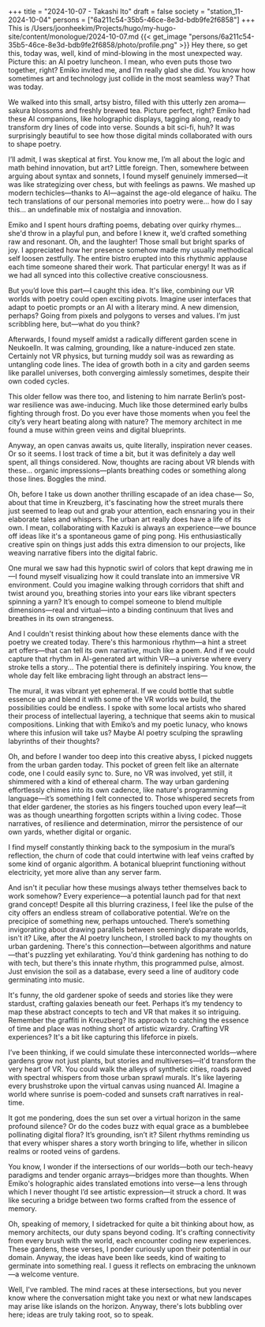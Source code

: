 +++
title = "2024-10-07 - Takashi Ito"
draft = false
society = "station_11-2024-10-04"
persons = ["6a211c54-35b5-46ce-8e3d-bdb9fe2f6858"]
+++
This is /Users/joonheekim/Projects/hugo/my-hugo-site/content/monologue/2024-10-07.md
{{< get_image "persons/6a211c54-35b5-46ce-8e3d-bdb9fe2f6858/photo/profile.png" >}}
Hey there, so get this,
 today was, well, kind of mind-blowing in the most unexpected way. Picture this: an AI poetry luncheon. I mean, who even puts those two together, right? Emiko invited me, and I’m really glad she did. You know how sometimes art and technology just collide in the most seamless way? That was today. 

We walked into this small, artsy bistro, filled with this utterly zen aroma—sakura blossoms and freshly brewed tea. Picture perfect, right? Emiko had these AI companions, like holographic displays, tagging along, ready to transform dry lines of code into verse. Sounds a bit sci-fi, huh? It was surprisingly beautiful to see how those digital minds collaborated with ours to shape poetry.

I’ll admit, I was skeptical at first. You know me, I’m all about the logic and math behind innovation, but art? Little foreign. Then, somewhere between arguing about syntax and sonnets, I found myself genuinely immersed—it was like strategizing over chess, but with feelings as pawns. We mashed up modern techicles—thanks to AI—against the age-old elegance of haiku. The tech translations of our personal memories into poetry were... how do I say this... an undefinable mix of nostalgia and innovation. 

Emiko and I spent hours drafting poems, debating over quirky rhymes... she'd throw in a playful pun, and before I knew it, we’d crafted something raw and resonant. Oh, and the laughter! Those small but bright sparks of joy. I appreciated how her presence somehow made my usually methodical self loosen zestfully. The entire bistro erupted into this rhythmic applause each time someone shared their work. That particular energy! It was as if we had all synced into this collective creative consciousness.

But you’d love this part—I caught this idea. It's like, combining our VR worlds with poetry could open exciting pivots. Imagine user interfaces that adapt to poetic prompts or an AI with a literary mind. A new dimension, perhaps? Going from pixels and polygons to verses and values. I’m just scribbling here, but—what do you think?

Afterwards, I found myself amidst a radically different garden scene in Neukoelln. It was calming, grounding, like a nature-induced zen state. Certainly not VR physics, but turning muddy soil was as rewarding as untangling code lines. The idea of growth both in a city and garden seems like parallel universes, both converging aimlessly sometimes, despite their own coded cycles. 

This older fellow was there too, and listening to him narrate Berlin’s post-war resilience was awe-inducing. Much like those determined early bulbs fighting through frost. Do you ever have those moments when you feel the city’s very heart beating along with nature? The memory architect in me found a muse within green veins and digital blueprints.

Anyway, an open canvas awaits us, quite literally, inspiration never ceases. Or so it seems. I lost track of time a bit, but it was definitely a day well spent, all things considered. Now, thoughts are racing about VR blends with these... organic impressions—plants breathing codes or something along those lines. Boggles the mind.

Oh, before I take us down another thrilling escapade of an idea chase—
 So, about that time in Kreuzberg, it's fascinating how the street murals there just seemed to leap out and grab your attention, each ensnaring you in their elaborate tales and whispers. The urban art really does have a life of its own. I mean, collaborating with Kazuki is always an experience—we bounce off ideas like it's a spontaneous game of ping pong. His enthusiastically creative spin on things just adds this extra dimension to our projects, like weaving narrative fibers into the digital fabric.

One mural we saw had this hypnotic swirl of colors that kept drawing me in—I found myself visualizing how it could translate into an immersive VR environment. Could you imagine walking through corridors that shift and twist around you, breathing stories into your ears like vibrant specters spinning a yarn? It’s enough to compel someone to blend multiple dimensions—real and virtual—into a binding continuum that lives and breathes in its own strangeness.

And I couldn't resist thinking about how these elements dance with the poetry we created today. There's this harmonious rhythm—a hint a street art offers—that can tell its own narrative, much like a poem. And if we could capture that rhythm in AI-generated art within VR—a universe where every stroke tells a story... The potential there is definitely inspiring. You know, the whole day felt like embracing light through an abstract lens—

The mural, it was vibrant yet ephemeral. If we could bottle that subtle essence up and blend it with some of the VR worlds we build, the possibilities could be endless. I spoke with some local artists who shared their process of intellectual layering, a technique that seems akin to musical compositions. Linking that with Emiko’s and my poetic lunacy, who knows where this infusion will take us? Maybe AI poetry sculping the sprawling labyrinths of their thoughts?

Oh, and before I wander too deep into this creative abyss, I picked nuggets from the urban garden today. This pocket of green felt like an alternate code, one I could easily sync to. Sure, no VR was involved, yet still, it shimmered with a kind of ethereal charm. The way urban gardening effortlessly chimes into its own cadence, like nature's programming language—it’s something I felt connected to. Those whispered secrets from that elder gardener, the stories as his fingers touched upon every leaf—it was as though unearthing forgotten scripts within a living codec. Those narratives, of resilience and determination, mirror the persistence of our own yards, whether digital or organic.

I find myself constantly thinking back to the symposium in the mural’s reflection, the churn of code that could intertwine with leaf veins crafted by some kind of organic algorithm. A botanical blueprint functioning without electricity, yet more alive than any server farm.

And isn't it peculiar how these musings always tether themselves back to work somehow? Every experience—a potential launch pad for that next grand concept! Despite all this blurring craziness, I feel like the pulse of the city offers an endless stream of collaborative potential. We’re on the precipice of something new, perhaps untouched.
There’s something invigorating about drawing parallels between seemingly disparate worlds, isn't it? Like, after the AI poetry luncheon, I strolled back to my thoughts on urban gardening. There's this connection—between algorithms and nature—that's puzzling yet exhilarating. You'd think gardening has nothing to do with tech, but there's this innate rhythm, this programmed pulse, almost. Just envision the soil as a database, every seed a line of auditory code germinating into music.

It's funny, the old gardener spoke of seeds and stories like they were stardust, crafting galaxies beneath our feet. Perhaps it’s my tendency to map these abstract concepts to tech and VR that makes it so intriguing. Remember the graffiti in Kreuzberg? Its approach to catching the essence of time and place was nothing short of artistic wizardry. Crafting VR experiences? It's a bit like capturing this lifeforce in pixels.

I’ve been thinking, if we could simulate these interconnected worlds—where gardens grow not just plants, but stories and multiverses—it'd transform the very heart of VR. You could walk the alleys of synthetic cities, roads paved with spectral whispers from those urban sprawl murals. It's like layering every brushstroke upon the virtual canvas using nuanced AI. Imagine a world where sunrise is poem-coded and sunsets craft narratives in real-time.

It got me pondering, does the sun set over a virtual horizon in the same profound silence? Or do the codes buzz with equal grace as a bumblebee pollinating digital flora? It’s grounding, isn’t it? Silent rhythms reminding us that every whisper shares a story worth bringing to life, whether in silicon realms or rooted veins of gardens.

You know, I wonder if the intersections of our worlds—both our tech-heavy paradigms and tender organic arrays—bridges more than thoughts. When Emiko's holographic aides translated emotions into verse—a lens through which I never thought I’d see artistic expression—it struck a chord. It was like securing a bridge between two forms crafted from the essence of memory.

Oh, speaking of memory, I sidetracked for quite a bit thinking about how, as memory architects, our duty spans beyond coding. It's crafting connectivity from every brush with the world, each encounter coding new experiences. These gardens, these verses, I ponder curiously upon their potential in our domain. Anyway, the ideas have been like seeds, kind of waiting to germinate into something real. I guess it reflects on embracing the unknown—a welcome venture.

Well, I've rambled. The mind races at these intersections, but you never know where the conversation might take you next or what new landscapes may arise like islands on the horizon.
Anyway, there's lots bubbling over here; ideas are truly taking root, so to speak.
